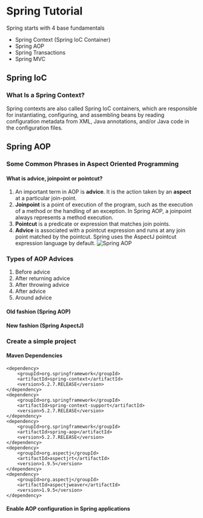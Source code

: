 # Spring Tutorial

Spring starts with 4 base fundamentals
- Spring Context (Spring IoC Container)
- Spring AOP
- Spring Transactions
- Spring MVC

## Spring IoC
### What Is a Spring Context?
Spring contexts are also called Spring IoC containers, which are responsible for instantiating, configuring, and assembling beans by reading configuration metadata from XML, Java annotations, and/or Java code in the configuration files.

## Spring AOP
### Some Common Phrases in Aspect Oriented Programming
#### What is advice, joinpoint or pointcut?
1. An important term in AOP is **advice**. It is the action taken by an **aspect** at a particular join-point.
2. **Joinpoint** is a point of execution of the program, such as the execution of a method or the handling of an exception. In Spring AOP, a joinpoint always represents a method execution.
3. **Pointcut** is a predicate or expression that matches join points.
4. **Advice** is associated with a pointcut expression and runs at any join point matched by the pointcut.
Spring uses the AspectJ pointcut expression language by default.
![Spring AOP](https://howtodoinjava.com/wp-content/uploads/2015/01/spring-aop-diagram.jpg)

### Types of AOP Advices
1. Before advice
2. After returning advice
3. After throwing advice
4. After advice
5. Around advice

#### Old fashion (Spring AOP)
#### New fashion (Spring AspectJ)

### Create a simple project
#### Maven Dependencies
```
<dependency>
    <groupId>org.springframework</groupId>
    <artifactId>spring-context</artifactId>
    <version>5.2.7.RELEASE</version>
</dependency>
<dependency>
    <groupId>org.springframework</groupId>
    <artifactId>spring-context-support</artifactId>
    <version>5.2.7.RELEASE</version>
</dependency>
<dependency>
    <groupId>org.springframework</groupId>
    <artifactId>spring-aop</artifactId>
    <version>5.2.7.RELEASE</version>
</dependency>
<dependency>
    <groupId>org.aspectj</groupId>
    <artifactId>aspectjrt</artifactId>
    <version>1.9.5</version>
</dependency>
<dependency>
    <groupId>org.aspectj</groupId>
    <artifactId>aspectjweaver</artifactId>
    <version>1.9.5</version>
</dependency>
```

#### Enable AOP configuration in Spring applications